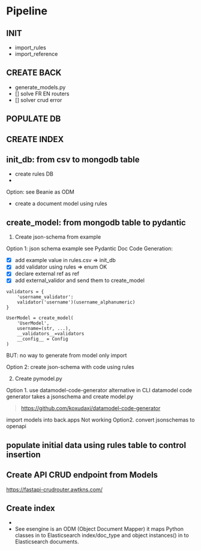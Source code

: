 # Pipeline 

## INIT

- import_rules
- import_reference

## CREATE BACK

- generate_models.py
- [] solve FR EN routers
- [] solver crud error 

## POPULATE DB


## CREATE INDEX

## init_db: from csv to mongodb table

- create rules DB
- 
Option: see Beanie as ODM

- create a document model using rules


## create_model: from mongodb table to pydantic

1. Create json-schema from example

Option 1: json schema example see Pydantic Doc Code Generation:


  - [x] add example value in rules.csv => init_db
  - [x] add validator using rules => enum OK
  - [x] declare external ref as ref
  - [x] add external_validor and send them to create_model
```
validators = {
    'username_validator':
    validator('username')(username_alphanumeric)
}

UserModel = create_model(
    'UserModel',
    username=(str, ...),
    __validators__=validators
    __config__ = Config
)
```

BUT: no way to generate from model only import

Option 2: create json-schema with code using rules


2. Create pymodel.py

Option 1. use datamodel-code-generator
alternative in CLI datamodel code generator takes a jsonschema and create model.py
> https://github.com/koxudaxi/datamodel-code-generator

import models into back.apps
Not working 
Option2. convert jsonschemas to openapi

## populate initial data using rules table to control insertion


## Create API CRUD endpoint from Models


https://fastapi-crudrouter.awtkns.com/


## Create index

-
- See esengine is an ODM (Object Document Mapper) it maps Python classes in to Elasticsearch index/doc_type and object instances() in to Elasticsearch documents.



